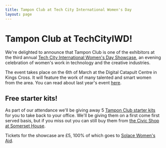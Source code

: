 ```yaml
---
title: Tampon Club at Tech City International Women's Day
layout: page
---
```


# Tampon Club at TechCityIWD!

We're delighted to announce that Tampon Club is one of the exhibitors at the third annual [Tech City International Women's Day Showcase](http://techcityiwd.com/), an evening celebration of women's work in technology and the creative industries.

The event takes place on the 6th of March at the Digital Catapult Centre in Kings Cross. It will feature the work of many talented and smart women from the area. You can read about last year's event [here](http://jessicalaurence.com/2014/03/14/show-and-tell-how-women-are-making-themselves-more-visible-in-business/).


## Free starter kits!
As part of our attendance we'll be giving away 5 [Tampon Club starter kits](/2015/02/04/tampon-club-in-somerset-house.html#whats-in-a-tampon-club-starter-kit) for you to take back to your office. We'll be giving them on a first come first served basis, but if you miss out you can still buy them from [the Civic Shop at Somerset House](/2015/02/04/tampon-club-in-somerset-house.html).

Tickets for the showcase are £5, 100% of which goes to [Solace Women's Aid](http://www.solacewomensaid.org/).
